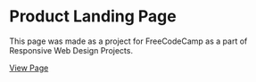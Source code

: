 # Product Landing Page
This page was made as a project for FreeCodeCamp as a part of Responsive Web Design Projects.

[View Page](https://amrdesai.github.io/product-landing-page-fcc/)
